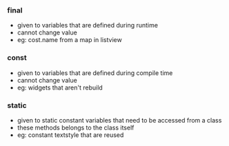 ### final
- given to variables that are defined during runtime
- cannot change value
- eg: cost.name from a map in listview
### const
- given to variables that are defined during compile time
- cannot change value
- eg: widgets that aren't rebuild
### static
- given to static constant variables that need to be accessed from a class
- these methods belongs to the class itself
- eg: constant textstyle that are reused